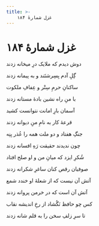 ```yaml
---
title: >-
    غزل شمارهٔ ۱۸۴
---
```

# غزل شمارهٔ ۱۸۴

<div class="b" id="bn1"><div class="m1"><p>دوش دیدم که ملایک درِ میخانه زدند</p></div>
<div class="m2"><p>گِلِ آدم بِسِرشتَند و به پیمانه زدند</p></div></div>
<div class="b" id="bn2"><div class="m1"><p>ساکنانِ حرمِ سِتْر و عِفافِ ملکوت</p></div>
<div class="m2"><p>با منِ راه نشین بادهٔ مستانه زدند</p></div></div>
<div class="b" id="bn3"><div class="m1"><p>آسمان بارِ امانت نتوانست کشید</p></div>
<div class="m2"><p>قرعهٔ کار به نامِ منِ دیوانه زدند</p></div></div>
<div class="b" id="bn4"><div class="m1"><p>جنگِ هفتاد و دو ملت همه را عُذر بِنِه</p></div>
<div class="m2"><p>چون ندیدند حقیقت رَهِ افسانه زدند</p></div></div>
<div class="b" id="bn5"><div class="m1"><p>شُکرِ ایزد که میانِ من و او صلح افتاد</p></div>
<div class="m2"><p>صوفیان رقص کنان ساغرِ شکرانه زدند</p></div></div>
<div class="b" id="bn6"><div class="m1"><p>آتش آن نیست که از شعلهٔ او خندد شمع</p></div>
<div class="m2"><p>آتش آن است که در خرمن پروانه زدند</p></div></div>
<div class="b" id="bn7"><div class="m1"><p>کس چو حافظ نَگُشاد از رخِ اندیشه نقاب</p></div>
<div class="m2"><p>تا سرِ زلفِ سخن را به قلم شانه زدند</p></div></div>